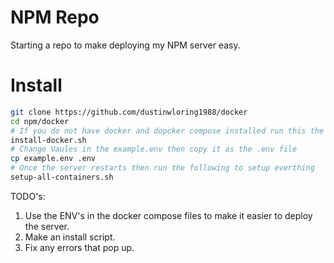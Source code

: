 # NPM Repo
Starting a repo to make deploying my NPM server easy.

# Install
```sh
git clone https://github.com/dustinwloring1988/docker
cd npm/docker
# If you do not have docker and dopcker compose installed run this the server will restart at the end though
install-docker.sh
# Change Vaules in the example.env then copy it as the .env file
cp example.env .env
# Once the server restarts then run the following to setup everthing
setup-all-containers.sh
```

TODO's:
1) Use the ENV's in the docker compose files to make it easier to deploy the server.
2) Make an install script.
3) Fix any errors that pop up.
